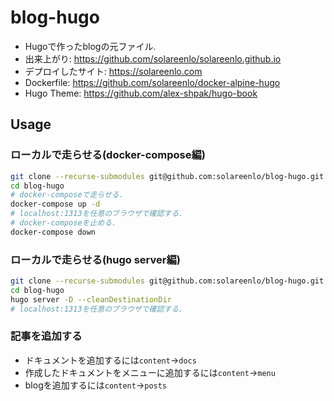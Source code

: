 # blog-hugo
- Hugoで作ったblogの元ファイル.
- 出来上がり: https://github.com/solareenlo/solareenlo.github.io
- デプロイしたサイト: https://solareenlo.com
- Dockerfile: https://github.com/solareenlo/docker-alpine-hugo
- Hugo Theme: https://github.com/alex-shpak/hugo-book

## Usage

### ローカルで走らせる(docker-compose編)
```bash
git clone --recurse-submodules git@github.com:solareenlo/blog-hugo.git
cd blog-hugo
# docker-composeで走らせる.
docker-compose up -d
# localhost:1313を任意のブラウザで確認する.
# docker-composeを止める.
docker-compose down
```

### ローカルで走らせる(hugo server編)
```bash
git clone --recurse-submodules git@github.com:solareenlo/blog-hugo.git
cd blog-hugo
hugo server -D --cleanDestinationDir
# localhost:1313を任意のブラウザで確認する.
```

### 記事を追加する
- ドキュメントを追加するには`content`->`docs`
- 作成したドキュメントをメニューに追加するには`content`->`menu`
- blogを追加するには`content`->`posts`
